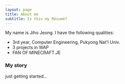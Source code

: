 ```yaml
---
layout: page
title: About me
subtitle: Is this my Résumé?
---
```


My name is Jiho Jeong. I have the following qualities:

- 3rd year, Computer Engineering, Pukyong Nat'l Univ.
- 3 projects in WAP
- FAN OF MINECRAFT.JE

### My story

just getting started...
